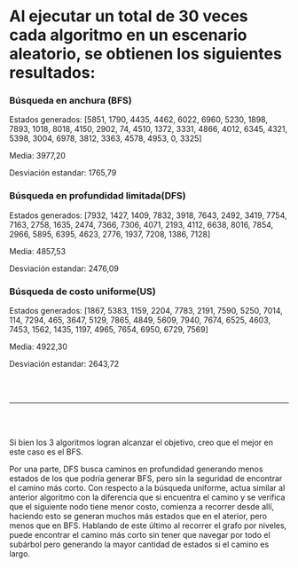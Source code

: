 # Al ejecutar un total de 30 veces cada algoritmo en un escenario aleatorio, se obtienen los siguientes resultados:

### Búsqueda en anchura (BFS)

Estados generados: [5851, 1790, 4435, 4462, 6022, 6960, 5230, 1898, 7893, 1018, 8018, 4150, 2902, 74, 4510, 1372, 3331, 4866, 4012, 6345, 4321, 5398, 3004, 6978, 3812, 3363, 4578, 4953, 0, 3325]

Media: 3977,20

Desviación estandar: 1765,79

### Búsqueda en profundidad limitada(DFS)
Estados generados: [7932, 1427, 1409, 7832, 3918, 7643, 2492, 3419, 7754, 7163, 2758, 1635, 2474, 7366, 7306, 4071, 2193, 4112, 6638, 8016, 7854, 2966, 5895, 6395, 4623, 2776, 1937, 7208, 1386, 7128]

Media: 4857,53

Desviación estandar: 2476,09

### Búsqueda de costo uniforme(US)
Estados generados: [1867, 5383, 1159, 2204, 7783, 2191, 7590, 5250, 7014, 114, 7294, 465, 3647, 5129, 7865, 4849, 5609, 7940, 7674, 6525, 4603, 7453, 1562, 1435, 1197, 4965, 7654, 6950, 6729, 7569]

Media: 4922,30

Desviación estandar: 2643,72

<br></br>

---

<br></br>

Si bien los 3 algoritmos logran alcanzar el objetivo, creo que el mejor en este caso es el BFS.

Por una parte, DFS busca caminos en profundidad generando menos estados de los que podría generar BFS, pero sin la seguridad de encontrar el camino más corto. 
Con respecto a la búsqueda uniforme, actua similar al anterior algoritmo con la diferencia que si encuentra el camino y se verifica que el siguiente nodo tiene menor costo, comienza a recorrer desde allí, haciendo esto se generan muchos más estados que en el aterior, pero menos que en BFS. 
Hablando de este último al recorrer el grafo por niveles, puede encontrar el camino más corto sin tener que navegar por todo el subárbol pero generando la mayor cantidad de estados si el camino es largo. 

